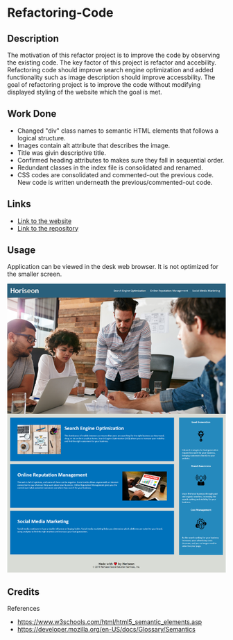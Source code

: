 # Refactoring-Code

## Description

The motivation of this refactor project is to improve the code by observing the existing code. The key factor of this project is refactor and accebility. Refactoring code should improve search engine optimization and added functionality such as image description should improve accessbility. The goal of refactoring project is to improve the code without modifying displayed styling of the website which the goal is met.

## Work Done

- Changed "div" class names to semantic HTML elements that follows a logical structure.
- Images contain alt attribute that describes the image.
- Title was givin descriptive title.
- Confirmed heading attributes to makes sure they fall in sequential order.
- Redundant classes in the index file is consolidated and renamed.
- CSS codes are consolidated and commented-out the previous code. New code is written underneath the previous/commented-out code.

## Links

- [Link to the website](https://namgiwoong.github.io/Refactoring-code/)
- [Link to the repository](https://github.com/namgiwoong/Refactoring-code)

## Usage

Application can be viewed in the desk web browser. It is not optimized for the smaller screen.

![](assets/images/screencapture-namgiwoong-github-io-Refactoring-code-2022-05-31-23_59_19.png)

## Credits

References

- https://www.w3schools.com/html/html5_semantic_elements.asp
- https://developer.mozilla.org/en-US/docs/Glossary/Semantics
